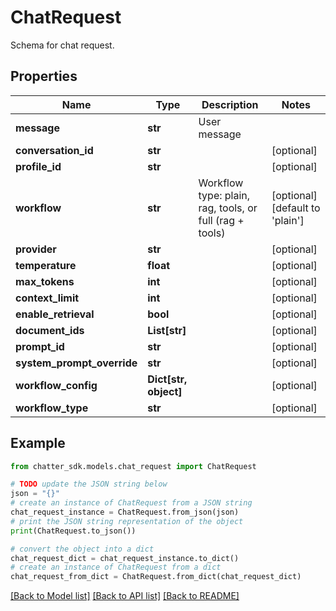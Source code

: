 # ChatRequest

Schema for chat request.

## Properties

Name | Type | Description | Notes
------------ | ------------- | ------------- | -------------
**message** | **str** | User message | 
**conversation_id** | **str** |  | [optional] 
**profile_id** | **str** |  | [optional] 
**workflow** | **str** | Workflow type: plain, rag, tools, or full (rag + tools) | [optional] [default to 'plain']
**provider** | **str** |  | [optional] 
**temperature** | **float** |  | [optional] 
**max_tokens** | **int** |  | [optional] 
**context_limit** | **int** |  | [optional] 
**enable_retrieval** | **bool** |  | [optional] 
**document_ids** | **List[str]** |  | [optional] 
**prompt_id** | **str** |  | [optional] 
**system_prompt_override** | **str** |  | [optional] 
**workflow_config** | **Dict[str, object]** |  | [optional] 
**workflow_type** | **str** |  | [optional] 

## Example

```python
from chatter_sdk.models.chat_request import ChatRequest

# TODO update the JSON string below
json = "{}"
# create an instance of ChatRequest from a JSON string
chat_request_instance = ChatRequest.from_json(json)
# print the JSON string representation of the object
print(ChatRequest.to_json())

# convert the object into a dict
chat_request_dict = chat_request_instance.to_dict()
# create an instance of ChatRequest from a dict
chat_request_from_dict = ChatRequest.from_dict(chat_request_dict)
```
[[Back to Model list]](../README.md#documentation-for-models) [[Back to API list]](../README.md#documentation-for-api-endpoints) [[Back to README]](../README.md)


